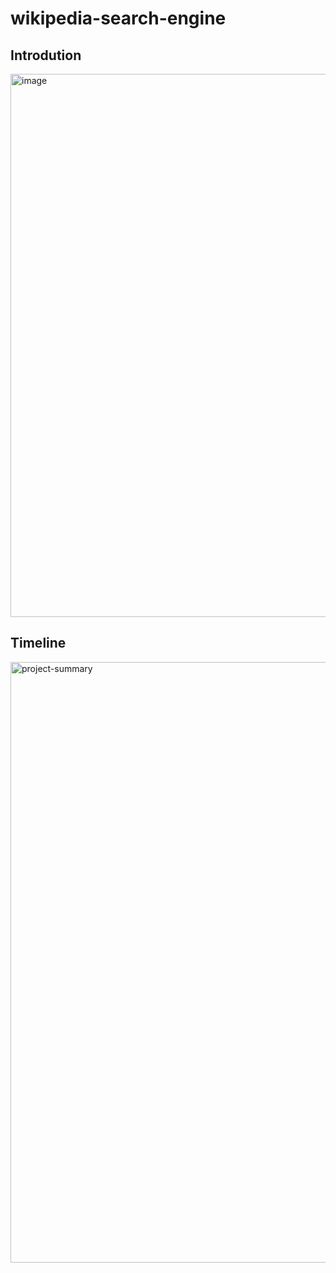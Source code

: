 # wikipedia-search-engine
## Introdution
<img width="869" alt="image" src="https://user-images.githubusercontent.com/81272473/226150751-488bfddb-b675-4099-a0b8-e0d420d2181e.png">

## Timeline
<img width="961" alt="project-summary" src="https://user-images.githubusercontent.com/81272473/226150634-6b8c04cb-f8a8-4e2f-9a71-0dd770c9735a.png">
